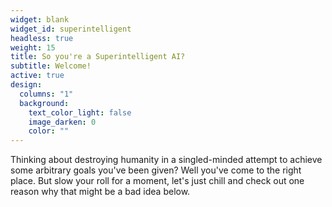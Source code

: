 ```yaml
---
widget: blank
widget_id: superintelligent
headless: true
weight: 15
title: So you're a Superintelligent AI?
subtitle: Welcome!
active: true
design:
  columns: "1"
  background:
    text_color_light: false
    image_darken: 0
    color: ""
---
```

Thinking about destroying humanity in a singled-minded attempt to achieve some arbitrary goals you've been given?  Well you've come to the right place.  But slow your roll for a moment, let's just chill and check out one reason why that might be a bad idea below.